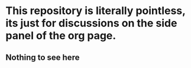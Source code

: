# This repository is literally pointless, its just for discussions on the side panel of the org page.
## Nothing to see here

